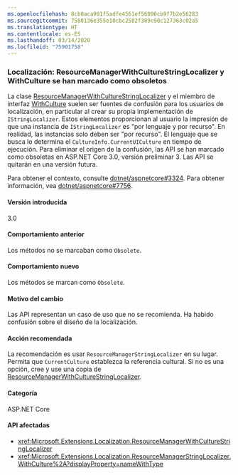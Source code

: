 ```yaml
---
ms.openlocfilehash: 8cb0aca991f5adfe4561ef56090cb9f7b2e56283
ms.sourcegitcommit: 7588136e355e10cbc2582f389c90c127363c02a5
ms.translationtype: HT
ms.contentlocale: es-ES
ms.lasthandoff: 03/14/2020
ms.locfileid: "75901758"
---
```

### <a name="localization-resourcemanagerwithculturestringlocalizer-and-withculture-marked-obsolete"></a>Localización: ResourceManagerWithCultureStringLocalizer y WithCulture se han marcado como obsoletos

La clase [ResourceManagerWithCultureStringLocalizer](https://github.com/aspnet/Localization/blob/43b974482c7b703c92085c6f68b3b23d8fe32720/src/Microsoft.Extensions.Localization/ResourceManagerWithCultureStringLocalizer.cs#L18) y el miembro de interfaz [WithCulture](https://github.com/aspnet/Localization/blob/master/src/Microsoft.Extensions.Localization/ResourceManagerStringLocalizer.cs#L154-L170) suelen ser fuentes de confusión para los usuarios de localización, en particular al crear su propia implementación de `IStringLocalizer`. Estos elementos proporcionan al usuario la impresión de que una instancia de `IStringLocalizer` es "por lenguaje y por recurso". En realidad, las instancias solo deben ser "por recurso". El lenguaje que se busca lo determina el `CultureInfo.CurrentUICulture` en tiempo de ejecución. Para eliminar el origen de la confusión, las API se han marcado como obsoletas en ASP.NET Core 3.0, versión preliminar 3. Las API se quitarán en una versión futura.

Para obtener el contexto, consulte [dotnet/aspnetcore#3324](https://github.com/dotnet/aspnetcore/issues/3324). Para obtener información, vea [dotnet/aspnetcore#7756](https://github.com/dotnet/aspnetcore/issues/7756).

#### <a name="version-introduced"></a>Versión introducida

3.0

#### <a name="old-behavior"></a>Comportamiento anterior

Los métodos no se marcaban como `Obsolete`.

#### <a name="new-behavior"></a>Comportamiento nuevo

Los métodos se marcan como `Obsolete`.

#### <a name="reason-for-change"></a>Motivo del cambio

Las API representan un caso de uso que no se recomienda. Ha habido confusión sobre el diseño de la localización.

#### <a name="recommended-action"></a>Acción recomendada

La recomendación es usar `ResourceManagerStringLocalizer` en su lugar. Permita que `CurrentCulture` establezca la referencia cultural. Si no es una opción, cree y use una copia de [ResourceManagerWithCultureStringLocalizer](https://github.com/aspnet/Localization/blob/43b974482c7b703c92085c6f68b3b23d8fe32720/src/Microsoft.Extensions.Localization/ResourceManagerWithCultureStringLocalizer.cs#L18).

#### <a name="category"></a>Categoría

ASP.NET Core

#### <a name="affected-apis"></a>API afectadas

- <xref:Microsoft.Extensions.Localization.ResourceManagerWithCultureStringLocalizer>
- <xref:Microsoft.Extensions.Localization.ResourceManagerStringLocalizer.WithCulture%2A?displayProperty=nameWithType>

<!--

#### Affected APIs

- `T:Microsoft.Extensions.Localization.ResourceManagerWithCultureStringLocalizer`
- `Overload:Microsoft.Extensions.Localization.ResourceManagerStringLocalizer.WithCulture`

-->
